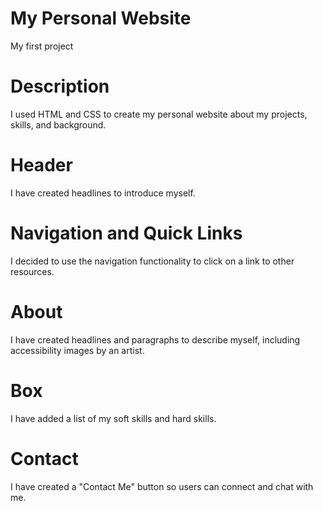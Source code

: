 # My Personal Website
My first project 

# Description
I used HTML and CSS to create my personal website about my projects, skills, and background.

# Header
I have created headlines to introduce myself.

# Navigation and Quick Links
I decided to use the navigation functionality to click on a link to other resources.

# About
I have created headlines and paragraphs to describe myself, including accessibility images by an artist.

# Box
I have added a list of my soft skills and hard skills.

# Contact
I have created a "Contact Me" button so users can connect and chat with me.